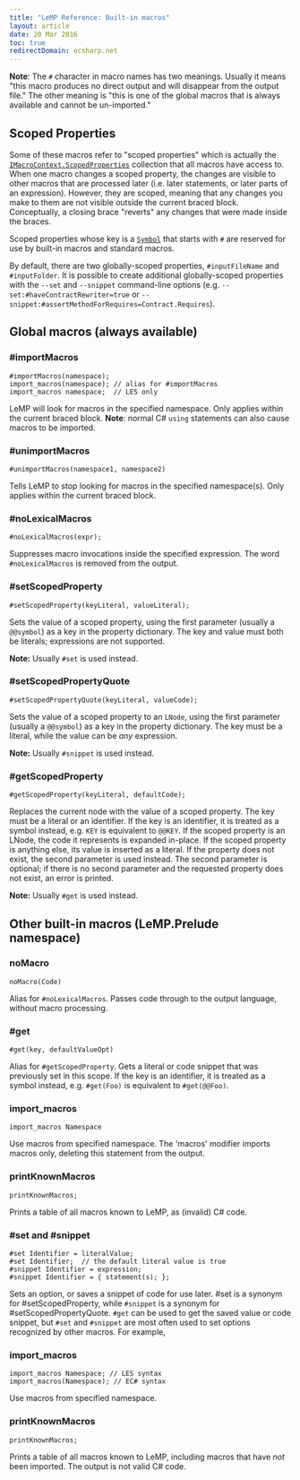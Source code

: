 ```yaml
---
title: "LeMP Reference: Built-in macros"
layout: article
date: 20 Mar 2016
toc: true
redirectDomain: ecsharp.net
---
```


**Note**: The `#` character in macro names has two meanings. Usually it means "this macro produces no direct output and will disappear from the output file." The other meaning is "this is one of the global macros that is always available and cannot be un-imported."

Scoped Properties
-----------------

Some of these macros refer to "scoped properties" which is actually the [`IMacroContext.ScopedProperties`]() collection that all macros have access to. When one macro changes a scoped property, the changes are visible to other macros that are processed later (i.e. later statements, or later parts of an expression). However, they are scoped, meaning that any changes you make to them are not visible outside the current braced block. Conceptually, a closing brace "reverts" any changes that were made inside the braces.

Scoped properties whose key is a [`Symbol`](http://localhost:4000/doc/code/classLoyc_1_1Symbol.html) that starts with `#` are reserved for use by built-in macros and standard macros.

By default, there are two globally-scoped properties, `#inputFileName` and `#inputFolder`. It is possible to create additional globally-scoped properties with the `--set` and `--snippet` command-line options (e.g. `--set:#haveContractRewriter=true` or `--snippet:#assertMethodForRequires=Contract.Requires`).

Global macros (always available)
--------------------------------

### \#importMacros ###

	#importMacros(namespace);
	import_macros(namespace); // alias for #importMacros
	import_macros namespace;  // LES only
	
LeMP will look for macros in the specified namespace. Only applies within the current braced block. **Note**: normal C# `using` statements can also cause macros to be imported.

### \#unimportMacros ###

	#unimportMacros(namespace1, namespace2)

Tells LeMP to stop looking for macros in the specified namespace(s). Only applies within the current braced block.

### \#noLexicalMacros ###

	#noLexicalMacros(expr);

Suppresses macro invocations inside the specified expression. The word `#noLexicalMacros` is removed from the output. 

### \#setScopedProperty ###

	#setScopedProperty(keyLiteral, valueLiteral);

Sets the value of a scoped property, using the first parameter (usually a `@@symbol`) as a key in the property dictionary. The key and value must both be literals; expressions are not supported.

**Note:** Usually `#set` is used instead.

### \#setScopedPropertyQuote ###

	#setScopedPropertyQuote(keyLiteral, valueCode);
	
Sets the value of a scoped property to an `LNode`, using the first parameter (usually a `@@symbol`) as a key in the property dictionary. The key must be a literal, while the value can be _any_ expression.

**Note:** Usually `#snippet` is used instead.

### \#getScopedProperty ###

	#getScopedProperty(keyLiteral, defaultCode);

Replaces the current node with the value of a scoped property. The key must be a literal or an identifier. If the key is an identifier, it is treated as a symbol instead, e.g. `KEY` is equivalent to `@@KEY`. If the scoped property is an LNode, the code it represents is expanded in-place. If the scoped property is anything else, its value is inserted as a literal. If the property does not exist, the second parameter is used instead. The second parameter is optional; if there is no second parameter and the requested property does not exist, an error is printed.

**Note:** Usually `#get` is used instead.

Other built-in macros (LeMP.Prelude namespace)
----------------------------------------------

### noMacro ###

	noMacro(Code)

Alias for `#noLexicalMacros`. Passes code through to the output language, without macro processing.

### #get ###

	#get(key, defaultValueOpt)

Alias for `#getScopedProperty`. Gets a literal or code snippet that was previously set in this scope. If the key is an identifier, it is treated as a symbol instead, e.g. `#get(Foo)` is equivalent to `#get(@@Foo)`.

### import_macros ###

	import_macros Namespace

Use macros from specified namespace. The 'macros' modifier imports macros only, deleting this statement from the output.

### printKnownMacros ###

	printKnownMacros;

Prints a table of all macros known to LeMP, as (invalid) C# code.

### \#set and #snippet ###

	#set Identifier = literalValue; 
	#set Identifier;  // the default literal value is true
	#snippet Identifier = expression;
	#snippet Identifier = { statement(s); }; 

Sets an option, or saves a snippet of code for use later. #set is a synonym for #setScopedProperty, while `#snippet` is a synonym for #setScopedPropertyQuote. `#get` can be used to get the saved value or code snippet, but `#set` and `#snippet` are most often used to set options recognized by other macros. For example, 

### import_macros ###

	import_macros Namespace; // LES syntax
	import_macros(Namespace); // EC# syntax

Use macros from specified namespace. 

### printKnownMacros ###

	printKnownMacros;

Prints a table of all macros known to LeMP, including macros that have _not_ been imported. The output is not valid C# code.
